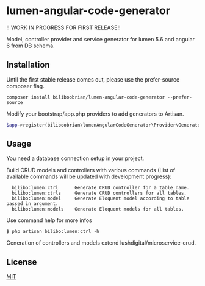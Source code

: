 # lumen-angular-code-generator

!! WORK IN PROGRESS FOR FIRST RELEASE!!

Model, controller provider and service generator for lumen 5.6 and angular 6 from DB schema.

## Installation

Until the first stable release comes out, please use the prefer-source composer flag.

`composer install biliboobrian/lumen-angular-code-generator --prefer-source`

Modify your bootstrap/app.php providers to add generators to Artisan.


```php
$app->register(biliboobrian\lumenAngularCodeGenerator\Provider\GeneratorServiceProvider::class);
```
## Usage

You need a database connection setup in your project.

Build CRUD models and controllers with various commands (List of available commands will be updated with development progress):

```shell
  bilibo:lumen:ctrl      Generate CRUD controller for a table name.
  bilibo:lumen:ctrls     Generate CRUD controllers for all tables.
  bilibo:lumen:model     Generate Eloquent model according to table passed in argument.
  bilibo:lumen:models    Generate Eloquent models for all tables.
```

Use command help for more infos

```shell
$ php artisan bilibo:lumen:ctrl -h
```
Generation of controllers and models extend lushdigital/microservice-crud.


## License
[MIT](https://choosealicense.com/licenses/mit/)
